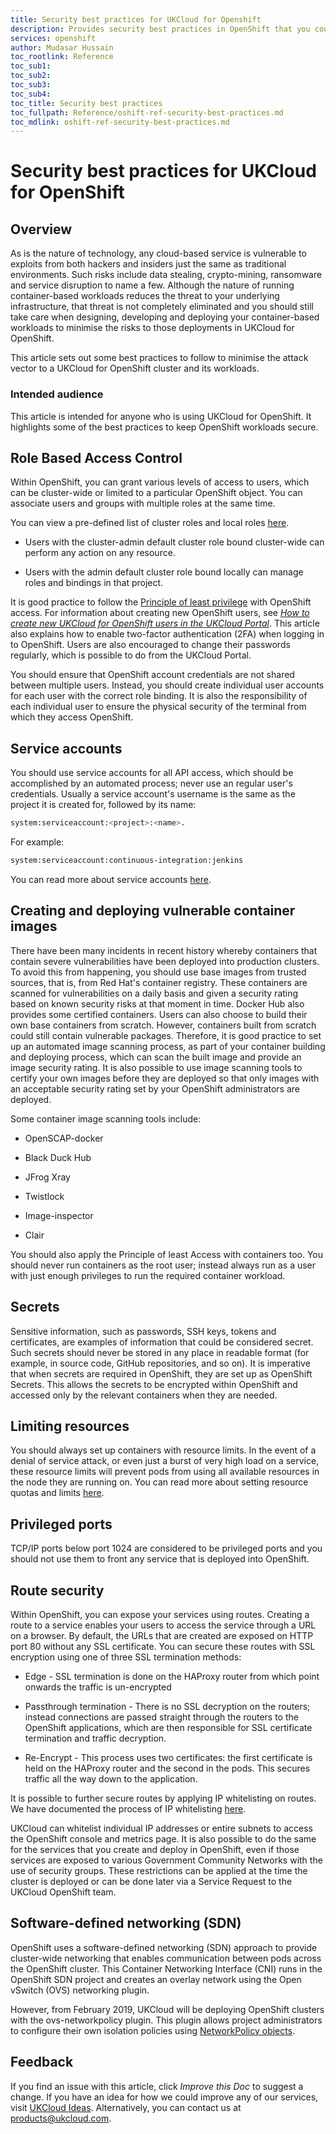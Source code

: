 ```yaml
---
title: Security best practices for UKCloud for Openshift
description: Provides security best practices in OpenShift that you could follow to keep the risk of attack to your UKCloud OpenShift deployment to a minimum 
services: openshift
author: Mudasar Hussain
toc_rootlink: Reference
toc_sub1: 
toc_sub2:
toc_sub3:
toc_sub4:
toc_title: Security best practices
toc_fullpath: Reference/oshift-ref-security-best-practices.md
toc_mdlink: oshift-ref-security-best-practices.md
---
```


# Security best practices for UKCloud for OpenShift

## Overview

As is the nature of technology, any cloud-based service is vulnerable to exploits from both hackers and insiders just the same as traditional environments. Such risks include data stealing, crypto-mining, ransomware and service disruption to name a few. Although the nature of running container-based workloads reduces the threat to your underlying infrastructure, that threat is not completely eliminated and you should still take care when designing, developing and deploying your container-based workloads to minimise the risks to those deployments in UKCloud for OpenShift.

This article sets out some best practices to follow to minimise the attack vector to a UKCloud for OpenShift cluster and its workloads.

### Intended audience

This article is intended for anyone who is using UKCloud for OpenShift. It highlights some of the best practices to keep OpenShift workloads secure.

## Role Based Access Control

Within OpenShift, you can grant various levels of access to users, which can be cluster-wide or limited to a particular OpenShift object. You can associate users and groups with multiple roles at the same time.

You can view a pre-defined list of cluster roles and local roles [here](https://docs.openshift.com/container-platform/3.11/architecture/additional_concepts/authorization.html#roles).

 - Users with the cluster-admin default cluster role bound cluster-wide can perform any action on any resource.

 - Users with the admin default cluster role bound locally can manage roles and bindings in that project.

It is good practice to follow the [Principle of least privilege](https://en.wikipedia.org/wiki/Principle_of_least_privilege) with OpenShift access. For information about creating new OpenShift users, see [*How to create new UKCloud for OpenShift users in the UKCloud Portal*](oshift-how-create-users.md). This article also explains how to enable two-factor authentication (2FA) when logging in to OpenShift. Users are also encouraged to change their passwords regularly, which is possible to do from the UKCloud Portal.

You should ensure that OpenShift account credentials are not shared between multiple users. Instead, you should create individual user accounts for each user with the correct role binding. It is also the responsibility of each individual user to ensure the physical security of the terminal from which they access OpenShift.

## Service accounts

You should use service accounts for all API access, which should be accomplished by an automated process; never use an regular user's credentials. Usually a service account's username is the same as the project it is created for, followed by its name:

```bash
system:serviceaccount:<project>:<name>. 
```

For example:

```bash
system:serviceaccount:continuous-integration:jenkins
```

You can read more about service accounts [here](https://docs.openshift.com/container-platform/3.11/dev_guide/service_accounts.html).

## Creating and deploying vulnerable container images

There have been many incidents in recent history whereby containers that contain severe vulnerabilities have been deployed into production clusters. To avoid this from happening, you should use base images from trusted sources, that is, from Red Hat's container registry. These containers are scanned for vulnerabilities on a daily basis and given a security rating based on known security risks at that moment in time. Docker Hub also provides some certified containers. Users can also choose to build their own base containers from scratch. However, containers built from scratch could still contain vulnerable packages. Therefore, it is good practice to set up an automated image scanning process, as part of your container building and deploying process, which can scan the built image and provide an image security rating. It is also possible to use image scanning tools to certify your own images before they are deployed so that only images with an acceptable security rating set by your OpenShift administrators are deployed.

Some container image scanning tools include:

  -  OpenSCAP-docker

  -  Black Duck Hub

  -  JFrog Xray

  -  Twistlock

  -  Image-inspector

  -  Clair

You should also apply the Principle of least Access with containers too. You should never run containers as the root user; instead always run as a user with just enough privileges to run the required container workload.

## Secrets

Sensitive information, such as passwords, SSH keys, tokens and certificates, are examples of information that could be considered secret. Such secrets should never be stored in any place in readable format (for example, in source code, GitHub repositories, and so on). It is imperative that when secrets are required in OpenShift, they are set up as OpenShift Secrets. This allows the secrets to be encrypted within OpenShift and accessed only by the relevant containers when they are needed.

## Limiting resources

You should always set up containers with resource limits. In the event of a denial of service attack, or even just a burst of very high load on a service, these resource limits will prevent pods from using all available resources in the node they are running on. You can read more about setting resource quotas and limits [here](https://docs.openshift.com/container-platform/3.11/dev_guide/compute_resources.html).

## Privileged ports

TCP/IP ports below port 1024 are considered to be privileged ports and you should not use them to front any service that is deployed into OpenShift.

## Route security

Within OpenShift, you can expose your services using routes. Creating a route to a service enables your users to access the service through a URL on a browser. By default, the URLs that are created are exposed on HTTP port 80 without any SSL certificate. You can secure these routes with SSL encryption using one of three SSL termination methods:

 - Edge - SSL termination is done on the HAProxy router from which point onwards the traffic is un-encrypted

 - Passthrough termination - There is no SSL decryption on the routers; instead connections are passed straight through the routers to the OpenShift applications, which are then responsible for SSL certificate termination and traffic decryption.

 - Re-Encrypt - This process uses two certificates: the first certificate is held on the HAProxy router and the second in the pods. This secures traffic all the way down to the application.

It is possible to further secure routes by applying IP whitelisting on routes. We have documented the process of IP whitelisting [here](oshift-how-restrict-access-to-openshift-routes-by-ip-address.md).

UKCloud can whitelist individual IP addresses or entire subnets to access the OpenShift console and metrics page. It is also possible to do the same for the services that you create and deploy in OpenShift, even if those services are exposed to various Government Community Networks with the use of security groups. These restrictions can be applied at the time the cluster is deployed or can be done later via a Service Request to the UKCloud OpenShift team.

## Software-defined networking (SDN)

OpenShift uses a software-defined networking (SDN) approach to provide cluster-wide networking that enables communication between pods across the OpenShift cluster. This Container Networking Interface (CNI) runs in the OpenShift SDN project and creates an overlay network using the Open vSwitch (OVS) networking plugin.

However, from February 2019, UKCloud will be deploying OpenShift clusters with the ovs-networkpolicy plugin. This plugin allows project administrators to configure their own isolation policies using [NetworkPolicy objects](https://docs.openshift.com/container-platform/3.6/admin_guide/managing_networking.html#admin-guide-networking-networkpolicy).


## Feedback
If you find an issue with this article, click *Improve this Doc* to suggest a change. If you have an idea for how we could improve any of our services, visit [UKCloud Ideas](https://ideas.ukcloud.com/). Alternatively, you can contact us at <products@ukcloud.com>.
